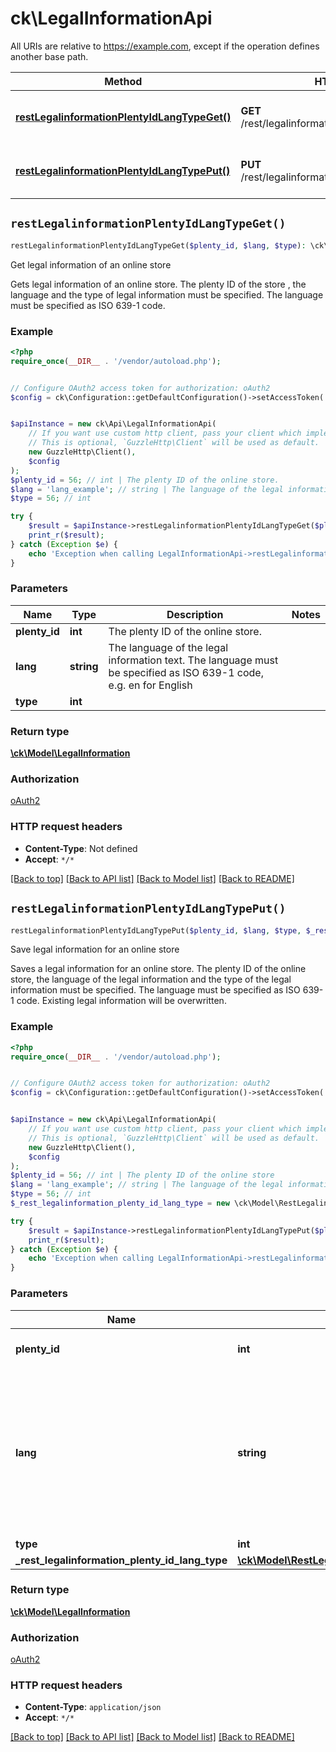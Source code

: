 # ck\LegalInformationApi

All URIs are relative to https://example.com, except if the operation defines another base path.

| Method | HTTP request | Description |
| ------------- | ------------- | ------------- |
| [**restLegalinformationPlentyIdLangTypeGet()**](LegalInformationApi.md#restLegalinformationPlentyIdLangTypeGet) | **GET** /rest/legalinformation/{plentyId}/{lang}/{type} | Get legal information of an online store |
| [**restLegalinformationPlentyIdLangTypePut()**](LegalInformationApi.md#restLegalinformationPlentyIdLangTypePut) | **PUT** /rest/legalinformation/{plentyId}/{lang}/{type} | Save legal information for an online store |


## `restLegalinformationPlentyIdLangTypeGet()`

```php
restLegalinformationPlentyIdLangTypeGet($plenty_id, $lang, $type): \ck\Model\LegalInformation
```

Get legal information of an online store

Gets legal information of an online store. The plenty ID of the store , the language and the type of legal information must be specified. The language must be specified as ISO 639-1 code.

### Example

```php
<?php
require_once(__DIR__ . '/vendor/autoload.php');


// Configure OAuth2 access token for authorization: oAuth2
$config = ck\Configuration::getDefaultConfiguration()->setAccessToken('YOUR_ACCESS_TOKEN');


$apiInstance = new ck\Api\LegalInformationApi(
    // If you want use custom http client, pass your client which implements `GuzzleHttp\ClientInterface`.
    // This is optional, `GuzzleHttp\Client` will be used as default.
    new GuzzleHttp\Client(),
    $config
);
$plenty_id = 56; // int | The plenty ID of the online store.
$lang = 'lang_example'; // string | The language of the legal information text. The language must be specified as ISO 639-1 code, e.g. en for English
$type = 56; // int

try {
    $result = $apiInstance->restLegalinformationPlentyIdLangTypeGet($plenty_id, $lang, $type);
    print_r($result);
} catch (Exception $e) {
    echo 'Exception when calling LegalInformationApi->restLegalinformationPlentyIdLangTypeGet: ', $e->getMessage(), PHP_EOL;
}
```

### Parameters

| Name | Type | Description  | Notes |
| ------------- | ------------- | ------------- | ------------- |
| **plenty_id** | **int**| The plenty ID of the online store. | |
| **lang** | **string**| The language of the legal information text. The language must be specified as ISO 639-1 code, e.g. en for English | |
| **type** | **int**|  | |

### Return type

[**\ck\Model\LegalInformation**](../Model/LegalInformation.md)

### Authorization

[oAuth2](../../README.md#oAuth2)

### HTTP request headers

- **Content-Type**: Not defined
- **Accept**: `*/*`

[[Back to top]](#) [[Back to API list]](../../README.md#endpoints)
[[Back to Model list]](../../README.md#models)
[[Back to README]](../../README.md)

## `restLegalinformationPlentyIdLangTypePut()`

```php
restLegalinformationPlentyIdLangTypePut($plenty_id, $lang, $type, $_rest_legalinformation_plenty_id_lang_type): \ck\Model\LegalInformation
```

Save legal information for an online store

Saves a legal information for an online store. The plenty ID of the online store, the language of the legal information and the type of the legal information must be specified. The language must be specified as ISO 639-1 code. Existing legal information will be overwritten.

### Example

```php
<?php
require_once(__DIR__ . '/vendor/autoload.php');


// Configure OAuth2 access token for authorization: oAuth2
$config = ck\Configuration::getDefaultConfiguration()->setAccessToken('YOUR_ACCESS_TOKEN');


$apiInstance = new ck\Api\LegalInformationApi(
    // If you want use custom http client, pass your client which implements `GuzzleHttp\ClientInterface`.
    // This is optional, `GuzzleHttp\Client` will be used as default.
    new GuzzleHttp\Client(),
    $config
);
$plenty_id = 56; // int | The plenty ID of the online store
$lang = 'lang_example'; // string | The language of the legal information text. The language must be specified as ISO 639-1 code, e.g. en for English
$type = 56; // int
$_rest_legalinformation_plenty_id_lang_type = new \ck\Model\RestLegalinformationPlentyIdLangTypePutRequest(); // \ck\Model\RestLegalinformationPlentyIdLangTypePutRequest

try {
    $result = $apiInstance->restLegalinformationPlentyIdLangTypePut($plenty_id, $lang, $type, $_rest_legalinformation_plenty_id_lang_type);
    print_r($result);
} catch (Exception $e) {
    echo 'Exception when calling LegalInformationApi->restLegalinformationPlentyIdLangTypePut: ', $e->getMessage(), PHP_EOL;
}
```

### Parameters

| Name | Type | Description  | Notes |
| ------------- | ------------- | ------------- | ------------- |
| **plenty_id** | **int**| The plenty ID of the online store | |
| **lang** | **string**| The language of the legal information text. The language must be specified as ISO 639-1 code, e.g. en for English | |
| **type** | **int**|  | |
| **_rest_legalinformation_plenty_id_lang_type** | [**\ck\Model\RestLegalinformationPlentyIdLangTypePutRequest**](../Model/RestLegalinformationPlentyIdLangTypePutRequest.md)|  | [optional] |

### Return type

[**\ck\Model\LegalInformation**](../Model/LegalInformation.md)

### Authorization

[oAuth2](../../README.md#oAuth2)

### HTTP request headers

- **Content-Type**: `application/json`
- **Accept**: `*/*`

[[Back to top]](#) [[Back to API list]](../../README.md#endpoints)
[[Back to Model list]](../../README.md#models)
[[Back to README]](../../README.md)
